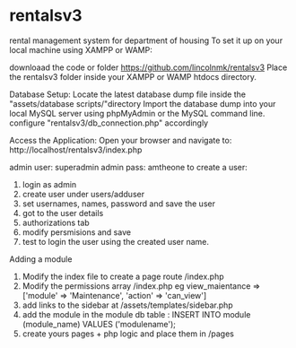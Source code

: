 # rentalsv3
rental management system for department of housing
To set it up on your local machine using XAMPP or WAMP:

downloaad the code or folder https://github.com/lincolnmk/rentalsv3 
Place the rentalsv3 folder inside your XAMPP or WAMP htdocs directory.

Database Setup:
Locate the latest database dump file inside the "assets/database scripts/"directory
Import the database dump into your local MySQL server using phpMyAdmin or the MySQL command line.
configure "rentalsv3/db_connection.php" accordingly

Access the Application:
Open your browser and navigate to:
http://localhost/rentalsv3/index.php

admin user:  superadmin
admin pass:  amtheone
to create a user: 
1. login as admin
2. create user under users/adduser
3. set usernames, names, password and save the user 
4. got to the user details
5. authorizations tab
6. modify persmisions and save
7. test to login the user using the created user name.


Adding a module 
1. Modify the index file to create a page route /index.php
2. Modify the permissions array /index.php   eg  view_maientance =>['module' => 'Maintenance', 'action' => 'can_view']
3. add links to the sidebar at /assets/templates/sidebar.php
4. add the module in the module db table  : INSERT INTO module (module_name) VALUES ('modulename');
5. create yours pages + php logic and place them in /pages

